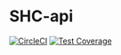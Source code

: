 # SHC-api
[![CircleCI](https://circleci.com/gh/SHCBuildUser/SHC-api.svg?style=shield)](https://circleci.com/gh/SHCBuildUser/SHC-api)
[![Test Coverage](https://api.codeclimate.com/v1/badges/a99a88d28ad37a79dbf6/test_coverage)](https://codeclimate.com/github/codeclimate/codeclimate/test_coverage)
